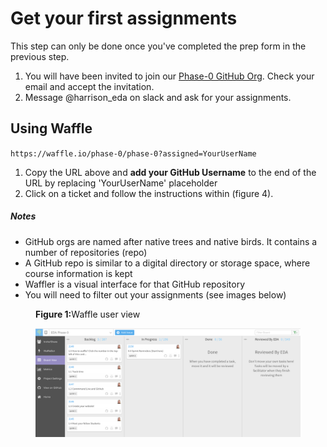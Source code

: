 # Get your first assignments
This step can only be done once you've completed the prep form in the previous step.

1. You will have been invited to join our [Phase-0 GitHub Org](https://github.com/phase-0/). Check your email and accept the invitation.
2. Message @harrison_eda on slack and ask for your assignments.

## Using Waffle
`https://waffle.io/phase-0/phase-0?assigned=YourUserName`

1. Copy the URL above and __add your GitHub Username__ to the end of the URL by replacing \'YourUserName\' placeholder
2. Click on a ticket and follow the instructions within (figure 4).

##### Notes  
- GitHub orgs are named after native trees and native birds. It contains a number of repositories (repo)
- A GitHub repo is similar to a digital directory or storage space, where course information is kept
- Waffler is a visual interface for that GitHub repository
- You will need to filter out your assignments (see images below)<br>  


<figure>
  <figcaption>
    <p><strong>Figure 1:</strong>Waffle user view</p>
  </figcaption>
  <img src="../images/waffle-user-view.png" alt="view user view of waffle"><br>
</figure>
